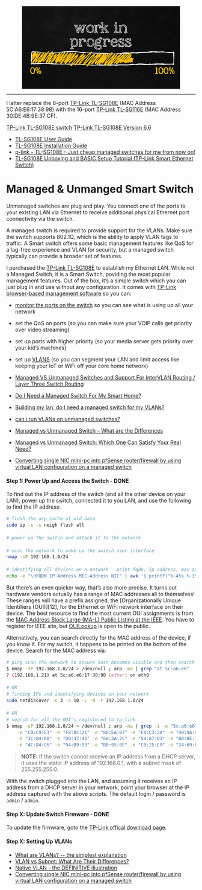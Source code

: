 <!--
Maintainer:   jeffskinnerbox@yahoo.com / www.jeffskinnerbox.me
Version:      0.0.0
-->


<div align="center">
<img src="https://raw.githubusercontent.com/jeffskinnerbox/blog/main/content/images/banners-bkgrds/work-in-progress.jpg" title="These materials require additional work and are not ready for general use." align="center" width=420px height=219px>
</div>


-----


I latter replace the 8-port [TP-Link TL-SG108E][06] (MAC Address 5C:A6:E6:17:38:98) with the 16-port [TP-Link TL-SG116E][07] (MAC Address 30:DE:4B:9E:37:CF).


[TP-Link TL-SG108E switch][06]
[TP-Link TL-SG108E Version 6.6][06]

* [TL-SG108E User Guide](https://static.tp-link.com/res/down/doc/TL-SG108E_V2_UG.pdf)
* [TL-SG108E Installation Guide](https://static.tp-link.com/res/down/doc/TL-SG105E_V2_IG.pdf)
* [p-link - TL-SG108E - Just cheap managed switches for me from now on!](https://www.youtube.com/watch?v=x1-7_cbov4s)
* [TL-SG108E Unboxing and BASIC Setup Tutorial (TP-Link Smart Ethernet Switch)](https://www.youtube.com/watch?v=8V3ftwdV3Jg)


# Managed & Unmanged Smart Switch
Unmanaged switches are plug and play.
You connect one of the ports to your existing LAN via Ethernet to receive
additional physical Ethernet port connectivity via the switch.

A managed switch is required to provide support for the VLANs.
Make sure the switch supports 802.1Q, which is the ability to apply VLAN tags to traffic.
A Smart switch offers some basic management features like QoS for a lag-free experience
and VLAN for security,
but a managed switch typically can provide a broader set of features.

I purchased the [TP-Link TL-SG108E][06] to establish my Ethernet LAN.
While not a Managed Switch, it is a Smart Switch, poviding the most popular management features.
Out of the box, it’s a simple switch which you can just plug in and use without any configuration.
It comes with [TP-Link browser-based management software][01] so you can:

* [monitor the ports on the switch][02] so you can see what is using up all your network
* set the QoS on ports (so you can make sure your VOIP calls get priority over video streaming)
* set up ports with higher priority (so your media server gets priority over your kid’s machines)
* set up [VLANS][03] (so you can segment your LAN and limit access like keeping your IoT or WiFi off your core home network)

* [Managed VS Unmanaged Switches and Support For InterVLAN Routing / Layer Three Switch Routing](https://www.youtube.com/watch?v=WqAqeS4tDL8)
* [Do I Need a Managed Switch For My Smart Home?](https://planetechusa.com/do-i-need-a-managed-switch-for-my-smart-home-network)
* [Building my lan: do I need a managed switch for my VLANs?](https://forum.netgate.com/topic/158556/building-my-lan-do-i-need-a-managed-switch-for-my-vlans)
* [can i run VLANs on unmanaged switches?](https://www.reddit.com/r/homelab/comments/a1k464/can_i_run_vlans_on_unmanaged_switches/)
* [Managed vs Unmanaged Switch – What are the Differences](https://lazyadmin.nl/home-network/managed-vs-unmanaged-switch/)
* [Managed vs Unmanaged Switch: Which One Can Satisfy Your Real Need?](https://community.fs.com/blog/managed-vs-unmanaged-switch-which-one-can-satisfy-your-real-need.html)
* [Converting single NIC mini-pc into pfSense router/firewall by using virtual LAN configuration on a managed switch](https://www.joe0.com/2019/11/16/converting-single-nic-mini-pc-into-pfsense-router-firewall-by-using-virtual-lan-configuration-on-a-managed-switch/)



#### Step 1: Power Up and Access the Switch - DONE
To find out the IP address of the switch (and all the other device on your LAN),
power up the switch, connected it to you LAN, and use the following to find the IP address:

```bash
# flush the arp cache of old data
sudo ip -s -s neigh flush all

# power up the switch and attach it to the network

# scan the network to wake up the switch user interface
nmap -sP 192.168.1.0/24

# identifying all devices on a network - print fqdn, ip address, mac address, nic
echo -e "\nFQDN IP-Address MEC-Address NIC" | awk '{ printf("%-45s %-15s %-19s %-8s\n", $1, $2, $3, $4) }' ; arp -a | sed 's/(// ;  s/)//' | awk '{ printf("%-45s %-15s %-19s %-8s\n", $1, $2, $4, $7) }' | sort -k3
```

But there’s an even quicker way, that’s also more precise.
It turns out hardware vendors actually has a range of MAC addresses all to themselves!
These ranges will have a prefix assigned, the [Organizationally Unique Identifiers (OUI)][12],
for the Ethernet or WiFi network interface on their device.
The best resource to find the most current OUI assignments
is from the [MAC Address Block Large (MA-L) Public Listing at the IEEE][13].
You have to register for IEEE site, but [OUILookup][14] is open to the public.

Alternatively, you can search directly for the MAC address of the device, if you know it.
For my switch, it happens to be printed on the bottom of the device.
Search for the MAC address via:

```bash
# ping scan the network to assure host becomes visible and then search for the MAC address
$ nmap -sP 192.168.1.0/24 > /dev/null ; arp -na | grep "at 5c:a6:e6"
? (192.168.1.21) at 5c:a6:e6:17:38:98 [ether] on eth0

# OR
# finding IPs and identifying devices on your network
sudo netdiscover -c 3 -s 10 -L -N -r 192.168.1.0/24

# OR
# search for all the OUI's registered to tp-link
$ nmap -sP 192.168.1.0/24 > /dev/null ; arp -na | grep -i -e "5c:a6:e6" -e "60:32:B1" \
    -e "C0:C9:E3" -e "F8:8C:21" -e "80:EA:07" -e "E4:C3:2A" -e "90:9A:4A" -e "84:D8:1B" \
    -e "3C:84:6A" -e "D0:37:45" -e "60:3A:7C" -e "54:A7:03" -e "B0:BE:76" -e "34:E8:94" \
    -e "AC:84:C6" -e "94:D9:B3" -e "B0:95:8E" -e "C0:25:E9" -e "24:69:68" -e "80:89:17" -e "00:27:19"
```

>**NOTE:** If the switch cannot receive an IP address from a DHCP server,
>it uses the static IP address of 192.168.0.1, with a subnet mask of 255.255.255.0.

With the switch plugged into the LAN,
and assuming it receives an IP address from a DHCP server in your network,
point your browser at the IP address captured with the above scripts.
The default login / password is `admin` / `admin`.

#### Step X: Update Switch Firmware - DONE
To update the firmware,
goto the [TP-Link offical download page][10].

#### Step X: Setting Up VLANs
* [What are VLANs? -- the simplest explanation](https://www.youtube.com/watch?v=MmwF1oHOvmg)
* [VLAN vs Subnet: What Are Their Differences?](https://www.fiber-optic-transceiver-module.com/vlan-vs-subnet.html)
* [Native VLAN - the DEFINITIVE illustration](https://www.youtube.com/watch?v=Fmq1E1Qr2W4)
* [Converting single NIC mini-pc into pfSense router/firewall by using virtual LAN configuration on a managed switch](https://www.joe0.com/2019/11/16/converting-single-nic-mini-pc-into-pfsense-router-firewall-by-using-virtual-lan-configuration-on-a-managed-switch/)



[01]:https://www.youtube.com/watch?v=x1-7_cbov4s
[02]:https://www.metricfire.com/blog/10-best-open-source-switch-port-monitoring-tools/
[03]:https://www.linkedin.com/pulse/importance-using-vlans-segment-network-traffic-mike/
[04]:
[05]:
[06]:https://www.tp-link.com/us/business-networking/easy-smart-switch/tl-sg108e/
[07]:https://www.tp-link.com/us/business-networking/easy-smart-switch/tl-sg116e/
[08]:
[09]:
[10]:https://www.tp-link.com/us/support/download/tl-sg108e/v6.6/
[11]:
[12]:https://en.wikipedia.org/wiki/Organizationally_unique_identifier
[13]:https://standards.ieee.org/products-services/regauth/oui/index.html
[14]:https://ouilookup.com/
[15]:
[16]:
[17]:
[18]:
[19]:
[20]:


